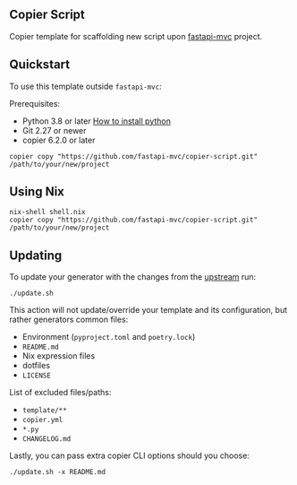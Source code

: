 ## Copier Script

Copier template for scaffolding new script upon [fastapi-mvc](https://github.com/fastapi-mvc/fastapi-mvc) project.

## Quickstart

To use this template outside `fastapi-mvc`:

Prerequisites:

* Python 3.8 or later [How to install python](https://docs.python-guide.org/starting/installation)
* Git 2.27 or newer
* copier 6.2.0 or later

```shell
copier copy "https://github.com/fastapi-mvc/copier-script.git" /path/to/your/new/project
```

## Using Nix

```shell
nix-shell shell.nix
copier copy "https://github.com/fastapi-mvc/copier-script.git" /path/to/your/new/project
```

## Updating

To update your generator with the changes from the [upstream](https://github.com/fastapi-mvc/copier-generator) run:

```shell
./update.sh
```

This action will not update/override your template and its configuration, but rather generators common files:

* Environment (`pyproject.toml` and `poetry.lock`)
* `README.md`
* Nix expression files
* dotfiles
* `LICENSE`

List of excluded files/paths:

* `template/**`
* `copier.yml`
* `*.py`
* `CHANGELOG.md`

Lastly, you can pass extra copier CLI options should you choose:

```shell
./update.sh -x README.md
```

